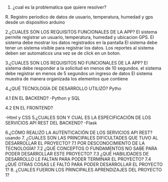1. ¿cual es la problematica que quiere resolver?

R. Registro periodico de datos de usuario, temperatura, humedad y gps desde un dispositivo arduino

2.¿CUALES SON LOS REQUISITOS FUNCIONALES DE LA APP?
El sistema permite registrar un usuario, temperatura, humedad y ubicacion GPS.
El sistema debe mostrar los datos registrados en la pantalla
El sistema debe tener un sistema visible para registrar los datos.
Los reportes al sistema deben ser automaticos una vez se de click en un boton.

3.¿CUALES SON LOS REQUISITOS NO FUNCIONALES DE LA APP?
El sistema debe responder a la solicitud en menos de 10 segundos.
el sistema debe registrar en menos de 5 segundos un ingreso de datos
El sistema muestra de manera organizada los elementos que contiene

4.¿QUÉ TECNOLOGÍA DE DESARROLLO UTILIZÓ?
Pytho

4.1 EN EL BACKEND?
-Python y SQL

4.2 EN EL FRONTEND?

-Html y CSS
5.¿CUALES SON Y CUAL ES LA ESPECIFICACIÓN DE LOS SERVICIOS API REST DEL BACKEND?
-Flask

6.¿CÓMO REALIZÓ LA AUTENTICACIÓN DE LOS SERVICIOS API REST?
usando 
7. ¿CUALES SON LAS PRINCIPALES DIFICULTADES QUE TUVO AL DESARROLLAR EL PROYECTO?
7.1 POR DESCONOCIMIENTO DE LA TECNOLOGÍA?
7.2 ¿QUÉ CONCEPTOS O FUNDAMENTOS NO SABE PARA PODER DESARROLLAR ESTE PROYECTO?
7.3 ¿QUÉ HABILIDADES DE DESARROLLO LE FALTAN PARA PODER TERMINAR EL PROYECTO?
7.4 ¿QUÉ OTRAS COSAS LE FALTÓ PARA PODER DESARROLLAR EL PROYECTO 1?
8. ¿CUALES FUERON LOS PRINCIPALES APRENDIZAJES DEL PROYECTO 1?
